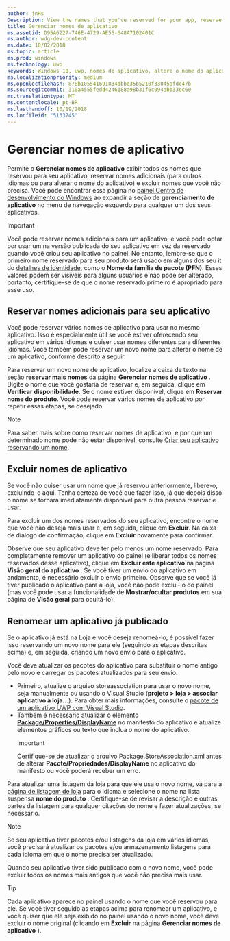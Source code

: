 ```yaml
---
author: jnHs
Description: View the names that you've reserved for your app, reserve additional names (for other languages or to change your app's name), and delete reserved names that you don't need anymore.
title: Gerenciar nomes de aplicativo
ms.assetid: D95A6227-746E-4729-AE55-648A7102401C
ms.author: wdg-dev-content
ms.date: 10/02/2018
ms.topic: article
ms.prod: windows
ms.technology: uwp
keywords: Windows 10, uwp, nomes de aplicativo, altere o nome do aplicativo, atualização de nome do aplicativo, jogo, nome do produto
ms.localizationpriority: medium
ms.openlocfilehash: 878b105541691834dbbe35b5210f33045afdc47b
ms.sourcegitcommit: 310a4555fedd4246188a98b31f6c094abb33ec60
ms.translationtype: MT
ms.contentlocale: pt-BR
ms.lasthandoff: 10/19/2018
ms.locfileid: "5133745"
---
```

# <a name="manage-app-names"></a>Gerenciar nomes de aplicativo

Permite o **Gerenciar nomes de aplicativo** exibir todos os nomes que reservou para seu aplicativo, reservar nomes adicionais (para outros idiomas ou para alterar o nome do aplicativo) e excluir nomes que você não precisa. Você pode encontrar essa página no [painel Centro de desenvolvimento do Windows](https://partner.microsoft.com/dashboard) ao expandir a seção de **gerenciamento de aplicativo** no menu de navegação esquerdo para qualquer um dos seus aplicativos.

> [!IMPORTANT]
> Você pode reservar nomes adicionais para um aplicativo, e você pode optar por usar um na versão publicada do seu aplicativo em vez da reservado quando você criou seu aplicativo no painel. No entanto, lembre-se que o primeiro nome reservado para seu produto será usado em alguns dos seu it do [detalhes de identidade](view-app-identity-details.md), como o **Nome da família de pacote (PFN)**. Esses valores podem ser visíveis para alguns usuários e não pode ser alterado, portanto, certifique-se de que o nome reservado primeiro é apropriado para esse uso.


## <a name="reserve-additional-names-for-your-app"></a>Reservar nomes adicionais para seu aplicativo

Você pode reservar vários nomes de aplicativo para usar no mesmo aplicativo. Isso é especialmente útil se você estiver oferecendo seu aplicativo em vários idiomas e quiser usar nomes diferentes para diferentes idiomas. Você também pode reservar um novo nome para alterar o nome de um aplicativo, conforme descrito a seguir.

Para reservar um novo nome de aplicativo, localize a caixa de texto na seção **reservar mais nomes** da página **Gerenciar nomes de aplicativo** . Digite o nome que você gostaria de reservar e, em seguida, clique em **Verificar disponibilidade**. Se o nome estiver disponível, clique em **Reservar nome do produto**. Você pode reservar vários nomes de aplicativo por repetir essas etapas, se desejado.

> [!NOTE]
> Para saber mais sobre como reservar nomes de aplicativo, e por que um determinado nome pode não estar disponível, consulte [Criar seu aplicativo reservando um nome](create-your-app-by-reserving-a-name.md).


## <a name="delete-app-names"></a>Excluir nomes de aplicativo

Se você não quiser usar um nome que já reservou anteriormente, libere-o, excluindo-o aqui. Tenha certeza de você que fazer isso, já que depois disso o nome se tornará imediatamente disponível para outra pessoa reservar e usar.

Para excluir um dos nomes reservados do seu aplicativo, encontre o nome que você não deseja mais usar e, em seguida, clique em **Excluir**. Na caixa de diálogo de confirmação, clique em **Excluir** novamente para confirmar.

Observe que seu aplicativo deve ter pelo menos um nome reservado. Para completamente remover um aplicativo do painel (e liberar todos os nomes reservados desse aplicativo), clique em **Excluir este aplicativo** na página **Visão geral do aplicativo** . Se você tiver um envio do aplicativo em andamento, é necessário excluir o envio primeiro. Observe que se você já tiver publicado o aplicativo para a loja, você não pode exclui-lo do painel (mas você pode usar a funcionalidade de **Mostrar/ocultar produtos** em sua página de **Visão geral** para ocultá-lo). 


## <a name="rename-an-app-that-has-already-been-published"></a>Renomear um aplicativo já publicado

Se o aplicativo já está na Loja e você deseja renomeá-lo, é possível fazer isso reservando um novo nome para ele (seguindo as etapas descritas acima) e, em seguida, criando um novo envio para o aplicativo. 

Você deve atualizar os pacotes do aplicativo para substituir o nome antigo pelo novo e carregar os pacotes atualizados para seu envio.
- Primeiro, atualize o arquivo storeassociation para usar o novo nome, seja manualmente ou usando o Visual Studio (**projeto > loja > associar aplicativo à loja...**). Para obter mais informações, consulte o [pacote de um aplicativo UWP com Visual Studio](../packaging/packaging-uwp-apps.md).
- Também é necessário atualizar o elemento [**Package/Properties/DisplayName**](https://docs.microsoft.com/uwp/schemas/appxpackage/uapmanifestschema/element-displayname) no manifesto do aplicativo e atualize elementos gráficos ou texto que inclua o nome do aplicativo. 
  > [!IMPORTANT]
  > Certifique-se de atualizar o arquivo Package.StoreAssociation.xml antes de alterar **Pacote/Propriedades/DisplayName** no aplicativo do manifesto ou você poderá receber um erro.

Para atualizar uma listagem da loja para que ele usa o novo nome, vá para a [página de listagem de loja](create-app-store-listings.md) para o idioma e selecione o nome na lista suspensa **nome do produto** . Certifique-se de revisar a descrição e outras partes da listagem para qualquer citações do nome e fazer atualizações, se necessário.

> [!NOTE]
> Se seu aplicativo tiver pacotes e/ou listagens da loja em vários idiomas, você precisará atualizar os pacotes e/ou armazenamento listagens para cada idioma em que o nome precisa ser atualizado.

Quando seu aplicativo tiver sido publicado com o novo nome, você pode excluir todos os nomes mais antigos que você não precisa mais usar.

> [!TIP]
> Cada aplicativo aparece no painel usando o nome que você reservou para ele. Se você tiver seguido as etapas acima para renomear um aplicativo, e você quiser que ele seja exibido no painel usando o novo nome, você deve excluir o nome original (clicando em **Excluir** na página **Gerenciar nomes de aplicativo** ). 

 

 




